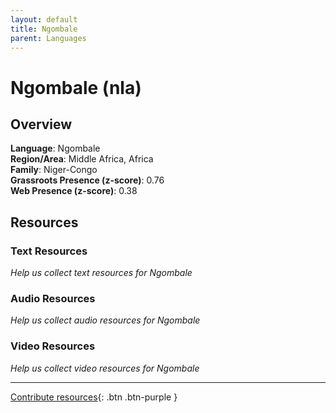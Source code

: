```yaml
---
layout: default
title: Ngombale
parent: Languages
---
```


# Ngombale (nla)

## Overview

**Language**: Ngombale  
**Region/Area**: Middle Africa, Africa  
**Family**: Niger-Congo  
**Grassroots Presence (z-score)**: 0.76  
**Web Presence (z-score)**: 0.38  

## Resources

### Text Resources
*Help us collect text resources for Ngombale*

### Audio Resources
*Help us collect audio resources for Ngombale*

### Video Resources
*Help us collect video resources for Ngombale*

---

[Contribute resources](https://forms.office.com/e/1SfLJx3u1r){: .btn .btn-purple }
